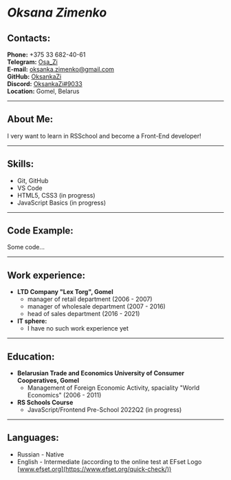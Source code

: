 # *Oksana Zimenko*

## Contacts:  
**Phone:** +375 33 682-40-61  
**Telegram:** [Osa_Zi](https://tlgg.ru/Osa_Zi)  
**E-mail:** oksanka.zimenko@gmail.com  
**GitHub:** [OksankaZi](https://github.com/OksankaZi)  
**Discord:** [OksankaZi#9033](https://discordapp.com/users/992731927368974427)  
**Location:** Gomel, Belarus  
___
## About Me:  
I very want to learn in RSSchool аnd become a Front-End developer!
___
## Skills:  
- Git, GitHub  
- VS Code  
- HTML5, CSS3 (in progress)
- JavaScript Basics (in progress)
___
## Code Example:  
Some code...
___
## Work experience: 
- **LTD Company "Lex Torg", Gomel**  
  - manager of retail department (2006 - 2007)  
  - manager of wholesale department (2007 - 2016)  
  - head of sales department (2016 - 2021)
- **IT sphere:**  
  - I have no such work experience yet
___
## Education:  
- **Belarusian Trade and Economics University of Consumer Cooperatives, Gomel**  
  - Management of Foreign Economic Activity, spaciality "World Economics" (2006 - 2011)  
- **RS Schools Course** 
  - JavaScript/Frontend Pre-School 2022Q2 (in progress)
___
## Languages:  
- Russian - Native
- English - Intermediate (according to the online test at EFset Logo [www.efset.org](https://www.efset.org/quick-check/))



